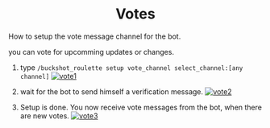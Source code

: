 <h1 align="center">
Votes
</h1>

How to setup the vote message channel for the bot.

you can vote for upcomming updates or changes.

1. type ``/buckshot_roulette setup vote_channel select_channel:[any channel]``
[![vote1](https://raven-sgwc.github.io/Buckshot-Roulette-Discord-Bot/web/images/vote1.png)](https://raven-sgwc.github.io/Buckshot-Roulette-Discord-Bot/web/how-to/vote.html)

2. wait for the bot to send himself a verification message.
[![vote2](https://raven-sgwc.github.io/Buckshot-Roulette-Discord-Bot/web/images/vote2.png)](https://raven-sgwc.github.io/Buckshot-Roulette-Discord-Bot/web/how-to/vote.html)

3. Setup is done. You now receive vote messages from the bot, when there are new votes.
[![vote3](https://raven-sgwc.github.io/Buckshot-Roulette-Discord-Bot/web/images/vote3.png)](https://raven-sgwc.github.io/Buckshot-Roulette-Discord-Bot/web/how-to/vote.html)
